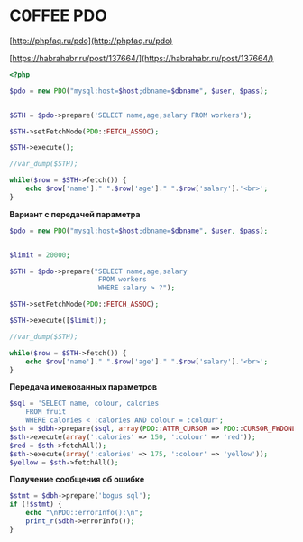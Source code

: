 # C0FFEE PDO

[http://phpfaq.ru/pdo](http://phpfaq.ru/pdo)

[https://habrahabr.ru/post/137664/](https://habrahabr.ru/post/137664/)

```php
<?php

$pdo = new PDO("mysql:host=$host;dbname=$dbname", $user, $pass); 


$STH = $pdo->prepare('SELECT name,age,salary FROM workers');

$STH->setFetchMode(PDO::FETCH_ASSOC); 

$STH->execute();

//var_dump($STH);

while($row = $STH->fetch()) {  
    echo $row['name']." ".$row['age']." ".$row['salary'].'<br>';  
}

```

**Вариант с передачей параметра**

```php
$pdo = new PDO("mysql:host=$host;dbname=$dbname", $user, $pass); 


$limit = 20000;

$STH = $pdo->prepare("SELECT name,age,salary
					  FROM workers
					  WHERE salary > ?");

$STH->setFetchMode(PDO::FETCH_ASSOC); 

$STH->execute([$limit]);

//var_dump($STH);

while($row = $STH->fetch()) {  
    echo $row['name']." ".$row['age']." ".$row['salary'].'<br>';  
}
```


**Передача именованных параметров**

```php
$sql = 'SELECT name, colour, calories
    FROM fruit
    WHERE calories < :calories AND colour = :colour';
$sth = $dbh->prepare($sql, array(PDO::ATTR_CURSOR => PDO::CURSOR_FWDONLY));
$sth->execute(array(':calories' => 150, ':colour' => 'red'));
$red = $sth->fetchAll();
$sth->execute(array(':calories' => 175, ':colour' => 'yellow'));
$yellow = $sth->fetchAll();
```


**Получение сообщения об ошибке**

```php
$stmt = $dbh->prepare('bogus sql');
if (!$stmt) {
    echo "\nPDO::errorInfo():\n";
    print_r($dbh->errorInfo());
}
```




